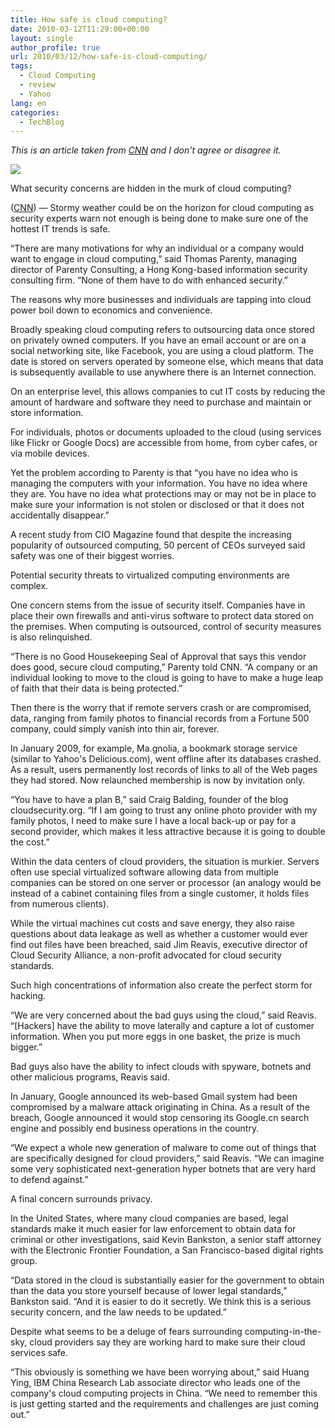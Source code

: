 ```yaml
---
title: How safe is cloud computing?
date: 2010-03-12T11:29:00+00:00
layout: single
author_profile: true
url: 2010/03/12/how-safe-is-cloud-computing/
tags:
  - Cloud Computing
  - review
  - Yahoo
lang: en
categories: 
  - TechBlog
---
```

_This is an article taken from_ [_CNN_](http://www.cnn.com/) _and I don't agree or disagree it._

[![](http://1.bp.blogspot.com/_vaUVXcmC3OI/S5odt6T84MI/AAAAAAAABQA/AWa7HPE5ebE/s200/story.cloud.jpg)](http://1.bp.blogspot.com/_vaUVXcmC3OI/S5odt6T84MI/AAAAAAAABQA/AWa7HPE5ebE/s1600-h/story.cloud.jpg)

What security concerns are hidden in the murk of cloud computing?

([CNN](http://www.cnn.com/)) — Stormy weather could be on the horizon for cloud computing as security experts warn not enough is being done to make sure one of the hottest IT trends is safe.

“There are many motivations for why an individual or a company would want to engage in cloud computing,” said Thomas Parenty, managing director of Parenty Consulting, a Hong Kong-based information security consulting firm. “None of them have to do with enhanced security.”

The reasons why more businesses and individuals are tapping into cloud power boil down to economics and convenience.

Broadly speaking cloud computing refers to outsourcing data once stored on privately owned computers. If you have an email account or are on a social networking site, like Facebook, you are using a cloud platform. The date is stored on servers operated by someone else, which means that data is subsequently available to use anywhere there is an Internet connection.

On an enterprise level, this allows companies to cut IT costs by reducing the amount of hardware and software they need to purchase and maintain or store information.

For individuals, photos or documents uploaded to the cloud (using services like Flickr or Google Docs) are accessible from home, from cyber cafes, or via mobile devices.

Yet the problem according to Parenty is that “you have no idea who is managing the computers with your information. You have no idea where they are. You have no idea what protections may or may not be in place to make sure your information is not stolen or disclosed or that it does not accidentally disappear.”

A recent study from CIO Magazine found that despite the increasing popularity of outsourced computing, 50 percent of CEOs surveyed said safety was one of their biggest worries.

Potential security threats to virtualized computing environments are complex.

One concern stems from the issue of security itself. Companies have in place their own firewalls and anti-virus software to protect data stored on the premises. When computing is outsourced, control of security measures is also relinquished.

“There is no Good Housekeeping Seal of Approval that says this vendor does good, secure cloud computing,” Parenty told CNN. “A company or an individual looking to move to the cloud is going to have to make a huge leap of faith that their data is being protected.”

Then there is the worry that if remote servers crash or are compromised, data, ranging from family photos to financial records from a Fortune 500 company, could simply vanish into thin air, forever.

In January 2009, for example, Ma.gnolia, a bookmark storage service (similar to Yahoo's Delicious.com), went offline after its databases crashed. As a result, users permanently lost records of links to all of the Web pages they had stored. Now relaunched membership is now by invitation only.

“You have to have a plan B,” said Craig Balding, founder of the blog cloudsecurity.org. “If I am going to trust any online photo provider with my family photos, I need to make sure I have a local back-up or pay for a second provider, which makes it less attractive because it is going to double the cost.”

Within the data centers of cloud providers, the situation is murkier. Servers often use special virtualized software allowing data from multiple companies can be stored on one server or processor (an analogy would be instead of a cabinet containing files from a single customer, it holds files from numerous clients).

While the virtual machines cut costs and save energy, they also raise questions about data leakage as well as whether a customer would ever find out files have been breached, said Jim Reavis, executive director of Cloud Security Alliance, a non-profit advocated for cloud security standards.

Such high concentrations of information also create the perfect storm for hacking.

“We are very concerned about the bad guys using the cloud,” said Reavis. “[Hackers] have the ability to move laterally and capture a lot of customer information. When you put more eggs in one basket, the prize is much bigger.”

Bad guys also have the ability to infect clouds with spyware, botnets and other malicious programs, Reavis said.

In January, Google announced its web-based Gmail system had been compromised by a malware attack originating in China. As a result of the breach, Google announced it would stop censoring its Google.cn search engine and possibly end business operations in the country.

“We expect a whole new generation of malware to come out of things that are specifically designed for cloud providers,” said Reavis. “We can imagine some very sophisticated next-generation hyper botnets that are very hard to defend against.”

A final concern surrounds privacy.

In the United States, where many cloud companies are based, legal standards make it much easier for law enforcement to obtain data for criminal or other investigations, said Kevin Bankston, a senior staff attorney with the Electronic Frontier Foundation, a San Francisco-based digital rights group.

“Data stored in the cloud is substantially easier for the government to obtain than the data you store yourself because of lower legal standards,” Bankston said. “And it is easier to do it secretly. We think this is a serious security concern, and the law needs to be updated.”

Despite what seems to be a deluge of fears surrounding computing-in-the-sky, cloud providers say they are working hard to make sure their cloud services safe.

“This obviously is something we have been worrying about,” said Huang Ying, IBM China Research Lab associate director who leads one of the company's cloud computing projects in China. “We need to remember this is just getting started and the requirements and challenges are just coming out.”